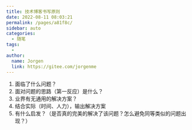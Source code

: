 ```yaml
---
title: 技术博客书写原则
date: 2022-08-11 08:03:21
permalink: /pages/a81f8c/
sidebar: auto
categories:
  - 随笔
tags:
  - 
author: 
  name: Jorgen
  link: https://gitee.com/jorgenme
---
```

1. 面临了什么问题？
2. 面对问题的思路（第一反应）是什么？
3. 业界有无通用的解决方案？
4. 结合实际（时间、人力），输出解决方案
5. 有什么启发？（是否真的完美的解决了该问题？怎么避免同等类似的问题出现？）